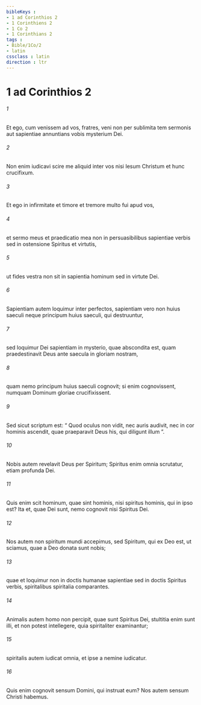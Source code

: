 ```yaml
---
bibleKeys : 
- 1 ad Corinthios 2
- 1 Corinthiens 2
- 1 Co 2
- 1 Corinthians 2
tags : 
- Bible/1Co/2
- latin
cssclass : latin
direction : ltr
---
```


# 1 ad Corinthios 2

###### 1
Et ego, cum venissem ad vos, fratres, veni non per sublimita tem sermonis aut sapientiae annuntians vobis mysterium Dei. 
###### 2
Non enim iudicavi scire me aliquid inter vos nisi Iesum Christum et hunc crucifixum. 
###### 3
Et ego in infirmitate et timore et tremore multo fui apud vos, 
###### 4
et sermo meus et praedicatio mea non in persuasibilibus sapientiae verbis sed in ostensione Spiritus et virtutis, 
###### 5
ut fides vestra non sit in sapientia hominum sed in virtute Dei.
###### 6
Sapientiam autem loquimur inter perfectos, sapientiam vero non huius saeculi neque principum huius saeculi, qui destruuntur, 
###### 7
sed loquimur Dei sapientiam in mysterio, quae abscondita est, quam praedestinavit Deus ante saecula in gloriam nostram, 
###### 8
quam nemo principum huius saeculi cognovit; si enim cognovissent, numquam Dominum gloriae crucifixissent. 
###### 9
Sed sicut scriptum est: “ Quod oculus non vidit, nec auris audivit, nec in cor hominis ascendit, quae praeparavit Deus his, qui diligunt illum ”.
###### 10
Nobis autem revelavit Deus per Spiritum; Spiritus enim omnia scrutatur, etiam profunda Dei. 
###### 11
Quis enim scit hominum, quae sint hominis, nisi spiritus hominis, qui in ipso est? Ita et, quae Dei sunt, nemo cognovit nisi Spiritus Dei. 
###### 12
Nos autem non spiritum mundi accepimus, sed Spiritum, qui ex Deo est, ut sciamus, quae a Deo donata sunt nobis; 
###### 13
quae et loquimur non in doctis humanae sapientiae sed in doctis Spiritus verbis, spiritalibus spiritalia comparantes. 
###### 14
Animalis autem homo non percipit, quae sunt Spiritus Dei, stultitia enim sunt illi, et non potest intellegere, quia spiritaliter examinantur; 
###### 15
spiritalis autem iudicat omnia, et ipse a nemine iudicatur.
###### 16
Quis enim cognovit sensum Domini, qui instruat eum? Nos autem sensum Christi habemus.
